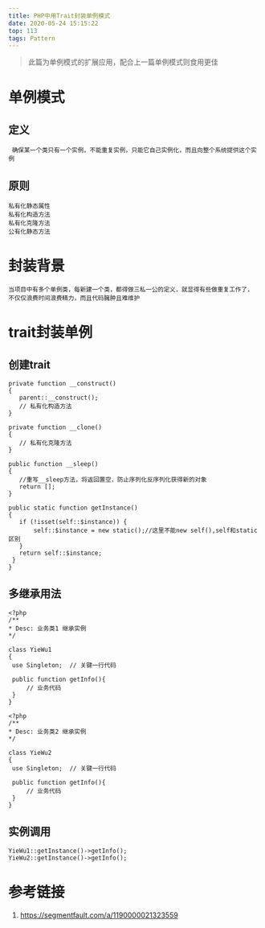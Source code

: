 ```yaml
---
title: PHP中用Trait封装单例模式
date: 2020-05-24 15:15:22
top: 113
tags: Pattern
---
```


> 此篇为单例模式的扩展应用，配合上一篇单例模式则食用更佳
  <!-- more -->

  # 单例模式
  ## 定义
  ```
   确保某一个类只有一个实例，不能重复实例，只能它自己实例化，而且向整个系统提供这个实例
  ```

  ## 原则
 ```
私有化静态属性
私有化构造方法
私有化克隆方法
公有化静态方法
 ```

 # 封装背景
 ```
 当项目中有多个单例类，每新建一个类，都得做三私一公的定义，就显得有些做重复工作了，
 不仅仅浪费时间浪费精力，而且代码臃肿且难维护
 ```

 # trait封装单例

 ## 创建trait
 ```
 private function __construct()  
 {  
    parent::__construct();  
    // 私有化构造方法  
 }  
  
 private function __clone()  
 {  
    // 私有化克隆方法  
 }  
  
 public function __sleep()  
 {  
    //重写__sleep方法，将返回置空，防止序列化反序列化获得新的对象  
    return [];  
 }  
  
 public static function getInstance()  
 {  
    if (!isset(self::$instance)) {  
        self::$instance = new static();//这里不能new self(),self和static区别  
    }  
    return self::$instance;  
  }  
}
 ```

 ## 多继承用法
 ```
 <?php  
/**  
 * Desc: 业务类1 继承实例
 */ 
 
class YieWu1
{  
  use Singleton;  // 关键一行代码
  
  public function getInfo(){
      // 业务代码
  }
}

 ```

 ```
 <?php  
/**  
 * Desc: 业务类2 继承实例
 */ 
 
class YieWu2
{  
  use Singleton;  // 关键一行代码
  
  public function getInfo(){
      // 业务代码
  }
}
 ```

 ## 实例调用
 ```
 YieWu1::getInstance()->getInfo();
 YieWu2::getInstance()->getInfo();
 ```

 # 参考链接
 1. https://segmentfault.com/a/1190000021323559